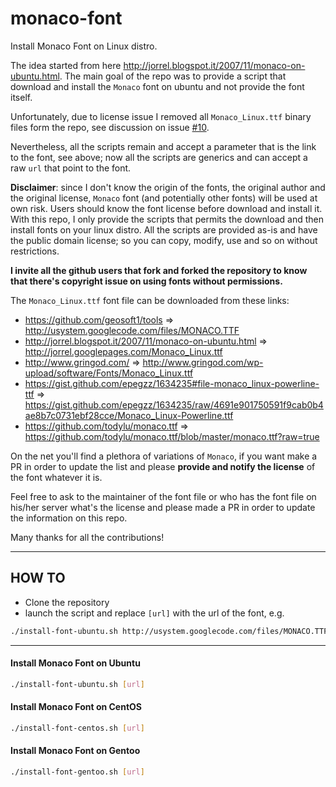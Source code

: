 monaco-font
======

Install Monaco Font on Linux distro.

The idea started from here http://jorrel.blogspot.it/2007/11/monaco-on-ubuntu.html.
The main goal of the repo was to provide a script that download and install the `Monaco` font on ubuntu and not provide the font itself.

Unfortunately, due to license issue I removed all `Monaco_Linux.ttf` binary files form the repo, see discussion on issue [#10](https://github.com/cstrap/monaco-font/issues/10).

Nevertheless, all the scripts remain and accept a parameter that is the link to the font, see above; now all the scripts are generics and can accept a raw `url` that point to the font.

**Disclaimer**: since I don't know the origin of the fonts, the original author and the original license, `Monaco` font (and potentially other fonts) will be used at own risk. Users should know the font license before download and install it. With this repo, I only provide the scripts that permits the download and then install fonts on your linux distro. All the scripts are provided as-is and have the public domain license; so you can copy, modify, use and so on without restrictions. 

**I invite all the github users that fork and forked the repository to know that there's copyright issue on using fonts without permissions.**

The `Monaco_Linux.ttf` font file can be downloaded from these links: 
* https://github.com/geosoft1/tools => http://usystem.googlecode.com/files/MONACO.TTF
* http://jorrel.blogspot.it/2007/11/monaco-on-ubuntu.html => http://jorrel.googlepages.com/Monaco_Linux.ttf
* http://www.gringod.com/ => http://www.gringod.com/wp-upload/software/Fonts/Monaco_Linux.ttf
* https://gist.github.com/epegzz/1634235#file-monaco_linux-powerline-ttf => https://gist.github.com/epegzz/1634235/raw/4691e901750591f9cab0b4ae8b7c0731ebf28cce/Monaco_Linux-Powerline.ttf
* https://github.com/todylu/monaco.ttf => https://github.com/todylu/monaco.ttf/blob/master/monaco.ttf?raw=true

On the net you'll find a plethora of variations of `Monaco`, if you want make a PR in order to update the list and please **provide and notify the license** of the font whatever it is.

Feel free to ask to the maintainer of the font file or who has the font file on his/her server what's the license and please made a PR in order to update the information on this repo. 

Many thanks for all the contributions!

---

## HOW TO

* Clone the repository
* launch the script and replace `[url]` with the url of the font, e.g. 

``` bash
./install-font-ubuntu.sh http://usystem.googlecode.com/files/MONACO.TTF
```

---
#### Install Monaco Font on Ubuntu

```bash
./install-font-ubuntu.sh [url]
```

#### Install Monaco Font on CentOS

```bash
./install-font-centos.sh [url]
```

#### Install Monaco Font on Gentoo

```bash
./install-font-gentoo.sh [url]
```


